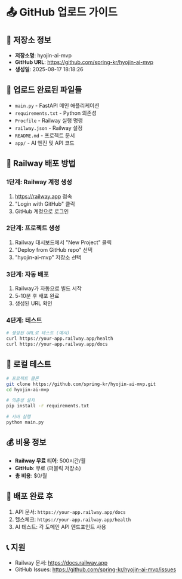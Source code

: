 # 📤 GitHub 업로드 가이드

## 🎯 저장소 정보
- **저장소명**: hyojin-ai-mvp
- **GitHub URL**: https://github.com/spring-kr/hyojin-ai-mvp
- **생성일**: 2025-08-17 18:18:26

## 🔄 업로드 완료된 파일들
- `main.py` - FastAPI 메인 애플리케이션
- `requirements.txt` - Python 의존성
- `Procfile` - Railway 실행 명령
- `railway.json` - Railway 설정
- `README.md` - 프로젝트 문서
- `app/` - AI 엔진 및 API 코드

## 🚂 Railway 배포 방법

### 1단계: Railway 계정 생성
1. https://railway.app 접속
2. "Login with GitHub" 클릭
3. GitHub 계정으로 로그인

### 2단계: 프로젝트 생성
1. Railway 대시보드에서 "New Project" 클릭
2. "Deploy from GitHub repo" 선택
3. "hyojin-ai-mvp" 저장소 선택

### 3단계: 자동 배포
1. Railway가 자동으로 빌드 시작
2. 5-10분 후 배포 완료
3. 생성된 URL 확인

### 4단계: 테스트
```bash
# 생성된 URL로 테스트 (예시)
curl https://your-app.railway.app/health
curl https://your-app.railway.app/docs
```

## 🔧 로컬 테스트

```bash
# 프로젝트 클론
git clone https://github.com/spring-kr/hyojin-ai-mvp.git
cd hyojin-ai-mvp

# 의존성 설치
pip install -r requirements.txt

# 서버 실행
python main.py
```

## 💰 비용 정보
- **Railway 무료 티어**: 500시간/월
- **GitHub**: 무료 (퍼블릭 저장소)
- **총 비용**: $0/월

## 🎉 배포 완료 후
1. API 문서: `https://your-app.railway.app/docs`
2. 헬스체크: `https://your-app.railway.app/health`
3. AI 테스트: 각 도메인 API 엔드포인트 사용

## 📞 지원
- Railway 문서: https://docs.railway.app
- GitHub Issues: https://github.com/spring-kr/hyojin-ai-mvp/issues

